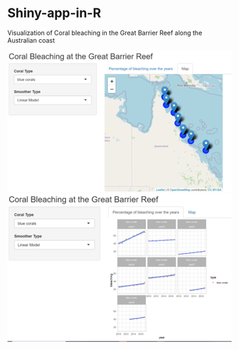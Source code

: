 # Shiny-app-in-R
Visualization of Coral bleaching in the Great Barrier Reef along the Australian coast


![ScreenShot](./snapshots.png)
![ScreenShot](./snapshot2.png)


